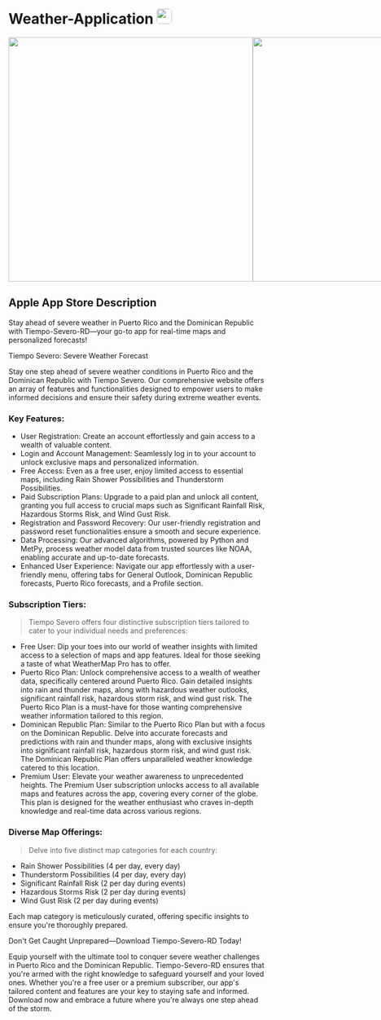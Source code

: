 <div style="display: flex; ">
  <h1>
    Weather-Application
    <img src="https://github.com/R-bjorn/Weather-Application/assets/81584201/205f094e-a9f7-4717-ad5c-16eb49956e09" height=30 style="border-radius: 5px;"/>  
  </h1>
  
</div> 

<div style="display: flex; ">
  <img src="https://github.com/R-bjorn/Weather-Application/assets/81584201/b83e6800-6d69-4c20-8a4c-cca6f832175d" height=480 />
  <img src="https://github.com/R-bjorn/Weather-Application/assets/81584201/5944550b-c288-4357-8463-ea796ddf4f33" height=480/>
  <img src="https://github.com/R-bjorn/Weather-Application/assets/81584201/69c718fd-9c09-4736-8838-dc1416c6c3c0" height=480/>
  <img src="https://github.com/R-bjorn/Weather-Application/assets/81584201/286d8b2e-444a-4757-af95-da077dc3f685" height=480 />

  <img src="https://github.com/R-bjorn/Weather-Application/assets/81584201/a8b944bc-3052-47c1-90ee-a9fcd1e02aee" height=480 />
  <img src="https://github.com/R-bjorn/Weather-Application/assets/81584201/24e6a45a-8629-4dad-8b52-aadd1d0e632c" height=480/>
  <img src="https://github.com/R-bjorn/Weather-Application/assets/81584201/c31599aa-262d-4ecd-af05-6dbe2cbac6b7" height=480/>
  <img src="https://github.com/R-bjorn/Weather-Application/assets/81584201/2a4f3c78-8bed-4995-b7be-3203a29ad0de" height=480 />

</div>

## Apple App Store Description

Stay ahead of severe weather in Puerto Rico and the Dominican Republic with Tiempo-Severo-RD—your go-to app for real-time maps and personalized forecasts!


Tiempo Severo: Severe Weather Forecast


Stay one step ahead of severe weather conditions in Puerto Rico and the Dominican Republic with Tiempo Severo. Our comprehensive website offers an array of features and functionalities designed to empower users to make informed decisions and ensure their safety during extreme weather events.

### Key Features:
- User Registration: Create an account effortlessly and gain access to a wealth of valuable content.
- Login and Account Management: Seamlessly log in to your account to unlock exclusive maps and personalized information.
- Free Access: Even as a free user, enjoy limited access to essential maps, including Rain Shower Possibilities and Thunderstorm Possibilities.
- Paid Subscription Plans: Upgrade to a paid plan and unlock all content, granting you full access to crucial maps such as Significant Rainfall Risk, Hazardous Storms Risk, and Wind Gust Risk.
- Registration and Password Recovery: Our user-friendly registration and password reset functionalities ensure a smooth and secure experience.
- Data Processing: Our advanced algorithms, powered by Python and MetPy, process weather model data from trusted sources like NOAA, enabling accurate and up-to-date forecasts.
- Enhanced User Experience: Navigate our app effortlessly with a user-friendly menu, offering tabs for General Outlook, Dominican Republic forecasts, Puerto Rico forecasts, and a Profile section.

### Subscription Tiers:
> Tiempo Severo offers four distinctive subscription tiers tailored to cater to your individual needs and preferences:

- Free User: Dip your toes into our world of weather insights with limited access to a selection of maps and app features. Ideal for those seeking a taste of what WeatherMap Pro has to offer.
- Puerto Rico Plan: Unlock comprehensive access to a wealth of weather data, specifically centered around Puerto Rico. Gain detailed insights into rain and thunder maps, along with hazardous weather outlooks, significant rainfall risk, hazardous storm risk, and wind gust risk. The Puerto Rico Plan is a must-have for those wanting comprehensive weather information tailored to this region.
- Dominican Republic Plan: Similar to the Puerto Rico Plan but with a focus on the Dominican Republic. Delve into accurate forecasts and predictions with rain and thunder maps, along with exclusive insights into significant rainfall risk, hazardous storm risk, and wind gust risk. The Dominican Republic Plan offers unparalleled weather knowledge catered to this location.
- Premium User: Elevate your weather awareness to unprecedented heights. The Premium User subscription unlocks access to all available maps and features across the app, covering every corner of the globe. This plan is designed for the weather enthusiast who craves in-depth knowledge and real-time data across various regions.

### Diverse Map Offerings:
> Delve into five distinct map categories for each country:

- Rain Shower Possibilities (4 per day, every day)
- Thunderstorm Possibilities (4 per day, every day)
- Significant Rainfall Risk (2 per day during events)
- Hazardous Storms Risk (2 per day during events)
- Wind Gust Risk (2 per day during events)


Each map category is meticulously curated, offering specific insights to ensure you're thoroughly prepared.

Don't Get Caught Unprepared—Download Tiempo-Severo-RD Today!

Equip yourself with the ultimate tool to conquer severe weather challenges in Puerto Rico and the Dominican Republic. Tiempo-Severo-RD ensures that you're armed with the right knowledge to safeguard yourself and your loved ones. Whether you're a free user or a premium subscriber, our app's tailored content and features are your key to staying safe and informed. Download now and embrace a future where you're always one step ahead of the storm.
